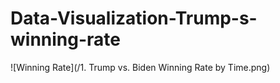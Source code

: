 # Data-Visualization-Trump-s-winning-rate

![Winning Rate](/1. Trump vs. Biden Winning Rate by Time.png)

